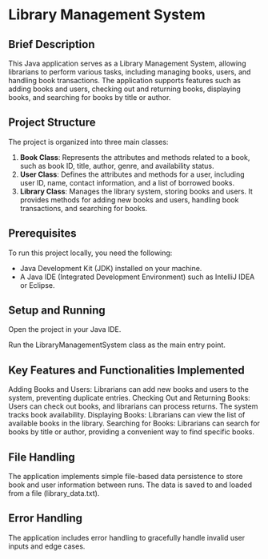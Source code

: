 # Library Management System

## Brief Description
This Java application serves as a Library Management System, allowing librarians to perform various tasks, including managing books, users, and handling book transactions. The application supports features such as adding books and users, checking out and returning books, displaying books, and searching for books by title or author.

## Project Structure
The project is organized into three main classes:
1. **Book Class**: Represents the attributes and methods related to a book, such as book ID, title, author, genre, and availability status.
2. **User Class**: Defines the attributes and methods for a user, including user ID, name, contact information, and a list of borrowed books.
3. **Library Class**: Manages the library system, storing books and users. It provides methods for adding new books and users, handling book transactions, and searching for books.

## Prerequisites
To run this project locally, you need the following:
- Java Development Kit (JDK) installed on your machine.
- A Java IDE (Integrated Development Environment) such as IntelliJ IDEA or Eclipse.

## Setup and Running
Open the project in your Java IDE.

Run the LibraryManagementSystem class as the main entry point.

## Key Features and Functionalities Implemented
Adding Books and Users: Librarians can add new books and users to the system, preventing duplicate entries.
Checking Out and Returning Books: Users can check out books, and librarians can process returns. The system tracks book availability.
Displaying Books: Librarians can view the list of available books in the library.
Searching for Books: Librarians can search for books by title or author, providing a convenient way to find specific books.

## File Handling
The application implements simple file-based data persistence to store book and user information between runs. The data is saved to and loaded from a file (library_data.txt).

## Error Handling
The application includes error handling to gracefully handle invalid user inputs and edge cases.
